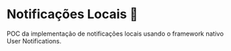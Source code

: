 # Notificações Locais 🍎

POC da implementação de notificações locais usando o framework nativo User Notifications.
